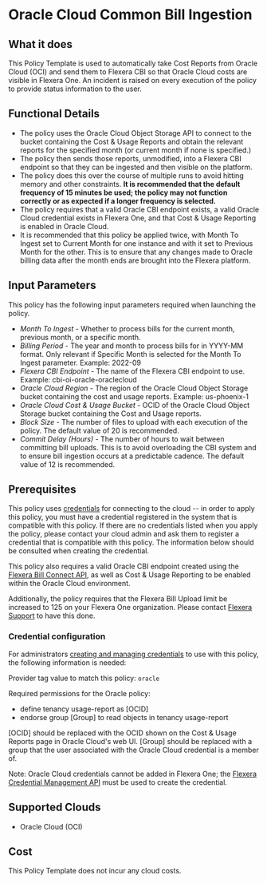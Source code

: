 # Oracle Cloud Common Bill Ingestion

## What it does

This Policy Template is used to automatically take Cost Reports from Oracle Cloud (OCI) and send them to Flexera CBI so that Oracle Cloud costs are visible in Flexera One. An incident is raised on every execution of the policy to provide status information to the user.

## Functional Details

- The policy uses the Oracle Cloud Object Storage API to connect to the bucket containing the Cost & Usage Reports and obtain the relevant reports for the specified month (or current month if none is specified.)
- The policy then sends those reports, unmodified, into a Flexera CBI endpoint so that they can be ingested and then visible on the platform.
- The policy does this over the course of multiple runs to avoid hitting memory and other constraints. **It is recommended that the default frequency of 15 minutes be used; the policy may not function correctly or as expected if a longer frequency is selected.**
- The policy requires that a valid Oracle CBI endpoint exists, a valid Oracle Cloud credential exists in Flexera One, and that Cost & Usage Reporting is enabled in Oracle Cloud.
- It is recommended that this policy be applied twice, with Month To Ingest set to Current Month for one instance and with it set to Previous Month for the other. This is to ensure that any changes made to Oracle billing data after the month ends are brought into the Flexera platform.

## Input Parameters

This policy has the following input parameters required when launching the policy.

- *Month To Ingest* - Whether to process bills for the current month, previous month, or a specific month.
- *Billing Period* - The year and month to process bills for in YYYY-MM format. Only relevant if Specific Month is selected for the Month To Ingest parameter. Example: 2022-09
- *Flexera CBI Endpoint* - The name of the Flexera CBI endpoint to use. Example: cbi-oi-oracle-oraclecloud
- *Oracle Cloud Region* - The region of the Oracle Cloud Object Storage bucket containing the cost and usage reports. Example: us-phoenix-1
- *Oracle Cloud Cost & Usage Bucket* - OCID of the Oracle Cloud Object Storage bucket containing the Cost and Usage reports.
- *Block Size* - The number of files to upload with each execution of the policy. The default value of 20 is recommended.
- *Commit Delay (Hours)* - The number of hours to wait between committing bill uploads. This is to avoid overloading the CBI system and to ensure bill ingestion occurs at a predictable cadence. The default value of 12 is recommended.

## Prerequisites

This policy uses [credentials](https://docs.flexera.com/flexera/EN/Automation/ManagingCredentialsExternal.htm) for connecting to the cloud -- in order to apply this policy, you must have a credential registered in the system that is compatible with this policy. If there are no credentials listed when you apply the policy, please contact your cloud admin and ask them to register a credential that is compatible with this policy. The information below should be consulted when creating the credential.

This policy also requires a valid Oracle CBI endpoint created using the [Flexera Bill Connect API](https://reference.rightscale.com/optima-bill/#/CBIBillConnects/CBIBillConnects_create), as well as Cost & Usage Reporting to be enabled within the Oracle Cloud environment.

Additionally, the policy requires that the Flexera Bill Upload limit be increased to 125 on your Flexera One organization. Please contact [Flexera Support](https://community.flexera.com/t5/Using-the-Case-Portal/Contact-Flexera-support/ta-p/94684) to have this done.

### Credential configuration

For administrators [creating and managing credentials](https://docs.flexera.com/flexera/EN/Automation/ManagingCredentialsExternal.htm) to use with this policy, the following information is needed:

Provider tag value to match this policy: `oracle`

Required permissions for the Oracle policy:

- define tenancy usage-report as [OCID]
- endorse group [Group] to read objects in tenancy usage-report

[OCID] should be replaced with the OCID shown on the Cost & Usage Reports page in Oracle Cloud's web UI. [Group] should be replaced with a group that the user associated with the Oracle Cloud credential is a member of.

Note: Oracle Cloud credentials cannot be added in Flexera One; the [Flexera Credential Management API](https://reference.rightscale.com/cred-management/#/Credentials/Credentials_create_oracle) must be used to create the credential.

## Supported Clouds

- Oracle Cloud (OCI)

## Cost

This Policy Template does not incur any cloud costs.

